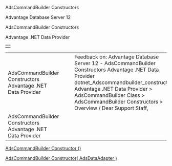 AdsCommandBuilder Constructors




Advantage Database Server 12  

AdsCommandBuilder Constructors

Advantage .NET Data Provider

|  |
| --- |
|  |

|  |  |  |  |  |
| --- | --- | --- | --- | --- |
| AdsCommandBuilder Constructors  Advantage .NET Data Provider |  |  | Feedback on: Advantage Database Server 12 - AdsCommandBuilder Constructors Advantage .NET Data Provider dotnet\_Adscommandbuilder\_constructors Advantage .NET Data Provider > AdsCommandBuilder Class > AdsCommandBuilder Constructors > Overview / Dear Support Staff, |  |
| AdsCommandBuilder Constructors  Advantage .NET Data Provider |  |  |  |  |

[AdsCommandBuilder Constructor ()](dotnet_adscommandbuilder_constructor_.htm)

[AdsCommandBuilder Constructor( AdsDataAdapter )](dotnet_adscommandbuilder_constructor_adsdataadapter_.htm)